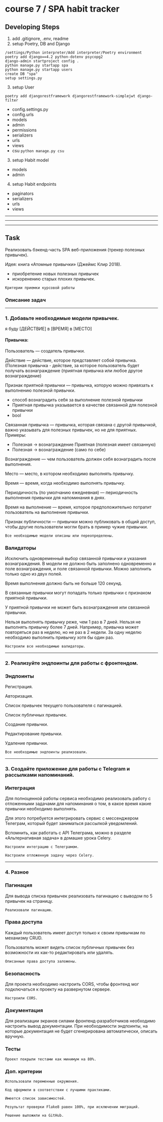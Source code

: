 # course 7 / SPA habit tracker

## Developing Steps

1. add .gitignore, .env, readme
2. setup Poetry, DB and Django
```
/settings/Python interpreter/Add interpreter/Poetry environment 
poetry add django==4.2 python-dotenv psycopg2
django-admin startproject config .
python manage.py startapp spa
python manage.py startapp users
create DB "spa"
setup settings.py
```
3. setup User
```
poetry add djangorestframework djangorestframework-simplejwt django-filter
```
- config.settings.py
- config.urls
- models
- admin
- permissions
- serializers
- urls
- views
- csu `python manage.py csu`

3. setup Habit model
- models
- admin

4. setup Habit endpoints
- paginators
- serializers
- urls
- views

---

---

---

## Task

Реализовать бэкенд-часть SPA веб-приложения (трекер полезных привычек).

Идея: книга «Атомные привычки» (Джеймс Клир 2018).
- приобретение новых полезных привычек
- искоренению старых плохих привычек.

`Критерии приемки курсовой работы`



### Описание задач

---

### 1. Добавьте необходимые модели привычек.
я буду [ДЕЙСТВИЕ] в [ВРЕМЯ] в [МЕСТО]

#### Привычка:
Пользователь — создатель привычки.

Действие — действие, которое представляет собой привычка.
(Полезная привычка - действие, за которое пользователь будет получать вознаграждение (приятная привычка или любое другое вознаграждение)

Признак приятной привычки — привычка, которую можно привязать к выполнению полезной привычки.
- способ вознаградить себя за выполнение полезной привычки
- Приятная привычка указывается в качестве связанной для полезной привычки
- bool

Связанная привычка — привычка, которая связана с другой привычкой, важно указывать для полезных привычек, но не для приятных.
Примеры:
- Полезная -> вознаграждение Приятная (полезная имеет связанную)
- Полезная -> вознаграждение (само по себе)

Вознаграждение — чем пользователь должен себя вознаградить после выполнения.

Место — место, в котором необходимо выполнять привычку.

Время — время, когда необходимо выполнять привычку.

Периодичность (по умолчанию ежедневная) — периодичность выполнения привычки для напоминания в днях.

Время на выполнение — время, которое предположительно потратит пользователь на выполнение привычки.

Признак публичности — привычки можно публиковать в общий доступ, чтобы другие пользователи могли брать в пример чужие привычки.

`Все необходимые модели описаны или переопределены.`

### Валидаторы
Исключить одновременный выбор связанной привычки и указания вознаграждения.
В модели не должно быть заполнено одновременно и поле вознаграждения,
и поле связанной привычки. Можно заполнить только одно из двух полей.

Время выполнения должно быть не больше 120 секунд.

В связанные привычки могут попадать только привычки с признаком приятной привычки.

У приятной привычки не может быть вознаграждения или связанной привычки.

Нельзя выполнять привычку реже, чем 1 раз в 7 дней.
Нельзя не выполнять привычку более 7 дней.
Например, привычка может повторяться раз в неделю, но не раз в 2 недели.
За одну неделю необходимо выполнить привычку хотя бы один раз.

`Настроили все необходимые валидаторы.`

---

### 2. Реализуйте эндпоинты для работы с фронтендом.

### Эндпоинты
Регистрация.

Авторизация.

Список привычек текущего пользователя с пагинацией.

Список публичных привычек.

Создание привычки.

Редактирование привычки.

Удаление привычки.

`Все необходимые эндпоинты реализовали.`

---

### 3. Создайте приложение для работы с Telegram и рассылками напоминаний.

### Интеграция
Для полноценной работы сервиса необходимо реализовать работу с отложенными задачами
для напоминания о том, в какое время какие привычки необходимо выполнять.

Для этого потребуется интегрировать сервис с мессенджером Телеграм,
который будет заниматься рассылкой уведомлений.

Вспомнить, как работать с API Телеграма, можно в разделе «Альтернативная задача»
в домашке урока Celery.

`Настроили интеграцию с Телеграмом.`

`Настроили отложенную задачу через Celery.`

---

### 4. Разное

### Пагинация
Для вывода списка привычек реализовать пагинацию с выводом по 5 привычек на страницу.

`Реализовали пагинацию.`

### Права доступа
Каждый пользователь имеет доступ только к своим привычкам по механизму CRUD.

Пользователь может видеть список публичных привычек без возможности их
как-то редактировать или удалять.

`Описанные права доступа заложены.`

### Безопасность
Для проекта необходимо настроить CORS, чтобы фронтенд мог подключаться к проекту
на развернутом сервере.

`Настроили CORS.`

### Документация
Для реализации экранов силами фронтенд-разработчиков необходимо настроить
вывод документации. При необходимости эндпоинты,
на которые документация не будет сгенерирована автоматически, описать вручную.

### Тесты
`Проект покрыли тестами как минимум на 80%.`

### Доп. критерии

`Использовали переменные окружения.`

`Код оформили в соответствии с лучшими практиками.`

`Имеется список зависимостей.`

`Результат проверки Flake8 равен 100%, при исключении миграций.`

`Решение выложили на GitHub.`

